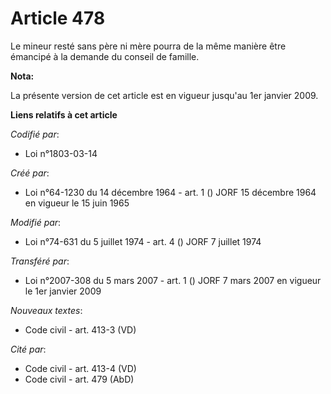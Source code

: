 # Article 478

Le mineur resté sans père ni mère pourra de la même manière être émancipé à la demande du conseil de famille.

**Nota:**

La présente version de cet article est en vigueur jusqu'au 1er janvier 2009.

**Liens relatifs à cet article**

_Codifié par_:

  - Loi n°1803-03-14

_Créé par_:

  - Loi n°64-1230 du 14 décembre 1964 - art. 1 () JORF 15 décembre 1964 en vigueur le 15 juin 1965

_Modifié par_:

  - Loi n°74-631 du 5 juillet 1974 - art. 4 () JORF 7 juillet 1974

_Transféré par_:

  - Loi n°2007-308 du 5 mars 2007 - art. 1 () JORF 7 mars 2007 en vigueur le 1er janvier 2009

_Nouveaux textes_:

  - Code civil - art. 413-3 (VD)

_Cité par_:

  - Code civil - art. 413-4 (VD)
  - Code civil - art. 479 (AbD)
